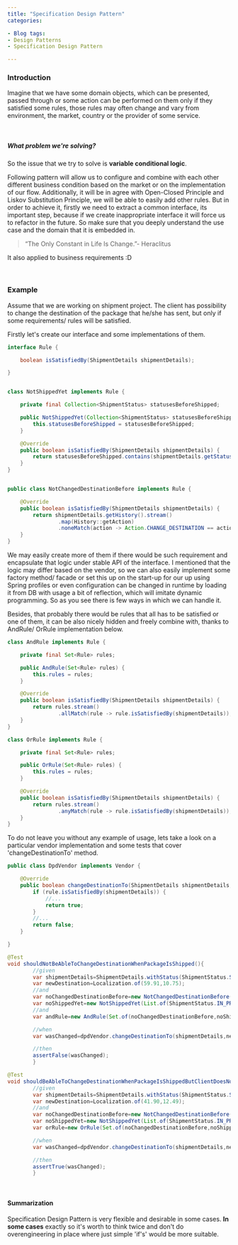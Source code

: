 ```yaml
---
title: "Specification Design Pattern"
categories:

- Blog tags:
- Design Patterns
- Specification Design Pattern

---
```


### Introduction

Imagine that we have some domain objects, which can be presented, passed through or some action can be performed on them
only if they satisfied some rules, those rules may often change and vary from environment, the market, country or the provider of some service. 

<br>

##### What problem we're solving?

So the issue that we try to solve is **variable conditional logic**.


Following pattern will allow us to configure and combine with each other different business condition based on the
market or on the implementation of our flow. Additionally, it will be in agree with Open-Closed Principle and Liskov
Substitution Principle, we will be able to easily add other rules. But in order to achieve it, firstly we need to
extract a common interface, its important step, because if we create inappropriate interface it will force us to
refactor in the future. So make sure that you deeply understand the use case and the domain that it is embedded in.

> “The Only Constant in Life Is Change.”- Heraclitus

It also applied to business requirements :D

<br>

### Example

Assume that we are working on shipment project. The client has possibility to change the destination of the package that
he/she has sent, but only if some requirements/ rules will be satisfied. 

Firstly let's create our interface and some implementations of them.

```java
interface Rule {

    boolean isSatisfiedBy(ShipmentDetails shipmentDetails);

}


class NotShippedYet implements Rule {

    private final Collection<ShipmentStatus> statusesBeforeShipped;

    public NotShippedYet(Collection<ShipmentStatus> statusesBeforeShipped) {
        this.statusesBeforeShipped = statusesBeforeShipped;
    }

    @Override
    public boolean isSatisfiedBy(ShipmentDetails shipmentDetails) {
        return statusesBeforeShipped.contains(shipmentDetails.getStatus());
    }
}


public class NotChangedDestinationBefore implements Rule {

    @Override
    public boolean isSatisfiedBy(ShipmentDetails shipmentDetails) {
        return shipmentDetails.getHistory().stream()
                .map(History::getAction)
                .noneMatch(action -> Action.CHANGE_DESTINATION == action);
    }
}
```

We may easily create more of them if there would be such requirement and encapsulate that logic under
stable API of the interface. I mentioned that the logic may differ based on the vendor, so we can also easily implement
some factory method/ facade or set this up on the start-up for our up using Spring profiles or even configuration can be changed in runtime by loading it from DB with usage a bit of reflection, which will imitate dynamic programming. 
So as you see there is few ways in which we can handle it.
<br>

Besides, that probably there would be rules that all has to be satisfied or one of them, it can be also nicely hidden and freely combine with, thanks to AndRule/ OrRule implementation below. 

```java
class AndRule implements Rule {

    private final Set<Rule> rules;

    public AndRule(Set<Rule> rules) {
        this.rules = rules;
    }

    @Override
    public boolean isSatisfiedBy(ShipmentDetails shipmentDetails) {
        return rules.stream()
                .allMatch(rule -> rule.isSatisfiedBy(shipmentDetails));
    }
}

class OrRule implements Rule {

    private final Set<Rule> rules;

    public OrRule(Set<Rule> rules) {
        this.rules = rules;
    }

    @Override
    public boolean isSatisfiedBy(ShipmentDetails shipmentDetails) {
        return rules.stream()
                .anyMatch(rule -> rule.isSatisfiedBy(shipmentDetails));
    }
}
```


To do not leave you without any example of usage, lets take a look on a particular vendor implementation and some tests that cover 'changeDestinationTo' method.
```java
public class DpdVendor implements Vendor {

    @Override
    public boolean changeDestinationTo(ShipmentDetails shipmentDetails, Localization newDestination, Rule rule) {
        if (rule.isSatisfiedBy(shipmentDetails)) {
            //...
            return true;
        }
        //...
        return false;
    }

}
```

```java
@Test
void shouldNotBeAbleToChangeDestinationWhenPackageIsShipped(){
        //given
        var shipmentDetails=ShipmentDetails.withStatus(ShipmentStatus.SHIPPED);
        var newDestination=Localization.of(59.91,10.75);
        //and
        var noChangedDestinationBefore=new NotChangedDestinationBefore();
        var noShippedYet=new NotShippedYet(List.of(ShipmentStatus.IN_PREPARATION,ShipmentStatus.IN_WAREHOUSE));
        //and
        var andRule=new AndRule(Set.of(noChangedDestinationBefore,noShippedYet));

        //when
        var wasChanged=dpdVendor.changeDestinationTo(shipmentDetails,newDestination,andRule);

        //then
        assertFalse(wasChanged);
        }
```

```java
@Test
void shouldBeAbleToChangeDestinationWhenPackageIsShippedButClientDoesNotChangedItBefore(){
        //given
        var shipmentDetails=ShipmentDetails.withStatus(ShipmentStatus.SHIPPED);
        var newDestination=Localization.of(41.90,12.49);
        //and
        var noChangedDestinationBefore=new NotChangedDestinationBefore();
        var noShippedYet=new NotShippedYet(List.of(ShipmentStatus.IN_PREPARATION,ShipmentStatus.IN_WAREHOUSE));
        var orRule=new OrRule(Set.of(noChangedDestinationBefore,noShippedYet));

        //when
        var wasChanged=dpdVendor.changeDestinationTo(shipmentDetails,newDestination,orRule);

        //then
        assertTrue(wasChanged);
        }
```

<br>

#### Summarization

Specification Design Pattern is very flexible and desirable in some cases. 
**In some cases** exactly so it's worth to think twice and don't do overengineering in place where
just simple 'if's' would be more suitable.